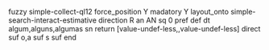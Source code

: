 fuzzy simple-collect-ql12
   force_position Y
   madatory Y
   layout_onto simple-search-interact-estimative
   direction R
   an AN
   sq 0
   pref 
   def 
    dt algum,alguns,algumas
    sn 
    return [value-undef-less,,value-undef-less]
    direct 
   suf o,a
   suf s
   suf 
end
